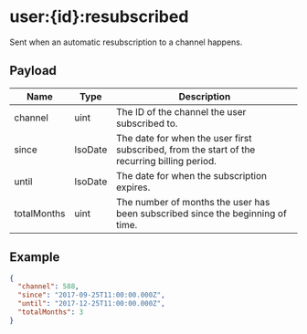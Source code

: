 # user:{id}:resubscribed

Sent when an automatic resubscription to a channel happens.

## Payload
|Name|Type|Description|
|----|----|-----------|
|channel|uint|The ID of the channel the user subscribed to.|
|since|IsoDate|The date for when the user first subscribed, from the start of the recurring billing period.|
|until|IsoDate|The date for when the subscription expires.|
|totalMonths|uint|The number of months the user has been subscribed since the beginning of time.|

## Example
```json
{
  "channel": 588,
  "since": "2017-09-25T11:00:00.000Z",
  "until": "2017-12-25T11:00:00.000Z",
  "totalMonths": 3
}
```
